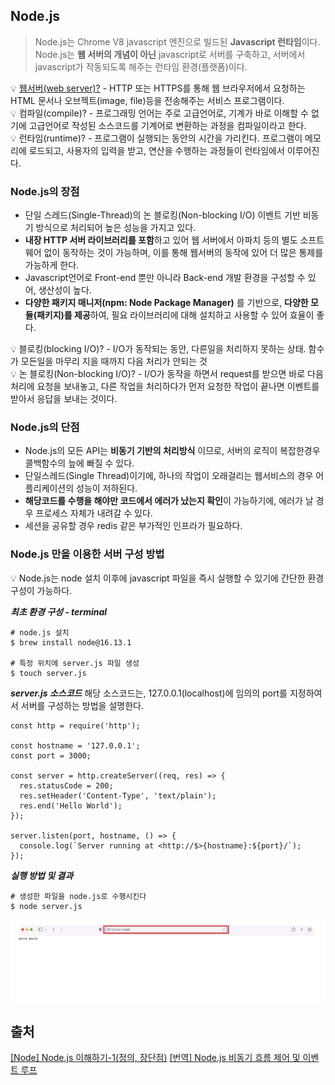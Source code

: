 ## Node.js

> Node.js는 Chrome V8 javascript 엔진으로 빌드된 **Javascript 런타임**이다. Node.js는 **웹 서버의 개념이 아닌** javascript로 서버를 구축하고, 서버에서 javascript가 작동되도록 해주는 런타임 환경(플랫폼)이다.

💡 [웹서버(web server)?](./Webpage_website_web_server.md) - HTTP 또는 HTTPS를 통해 웹 브라우저에서 요청하는 HTML 문서나 오브젝트(image, file)등을 전송해주는 서비스 프로그램이다.<br>
💡 컴파일(compile)? - 프로그래밍 언어는 주로 고급언어로, 기계가 바로 이해할 수 없기에 고급언어로 작성된 소스코드를 기계어로 변환하는 과정을 컴파일이라고 한다.<br>
💡 런타임(runtime)? - 프로그램이 실행되는 동안의 시간을 가리킨다. 프로그램이 메모리에 로드되고, 사용자의 입력을 받고, 연산을 수행하는 과정들이 런타임에서 이루어진다. <br>

### Node.js의 장점

- 단일 스레드(Single-Thread)의 논 블로킹(Non-blocking I/O) 이벤트 기반 비동기 방식으로 처리되어 높은 성능을 가지고 있다.
- **내장 HTTP 서버 라이브러리를 포함**하고 있어 웹 서버에서 아파치 등의 별도 소프트웨어 없이 동작하는 것이 가능하며, 이를 통해 웹서버의 동작에 있어 더 많은 통제를 가능하게 한다.
- Javascript언어로 Front-end 뿐만 아니라 Back-end 개발 환경을 구성할 수 있어, 생산성이 높다.
- **다양한 패키지 매니저(npm: Node Package Manager)** 를 기반으로, **다양한 모듈(패키지)를 제공**하여, 필요 라이브러리에 대해 설치하고 사용할 수 있어 효율이 좋다.

💡 블로킹(blocking I/O)? - I/O가 동작되는 동안, 다른일을 처리하지 못하는 상태. 함수가 모든일을 마무리 지을 때까지 다음 처리가 안되는 것<br>
💡 논 블로킹(Non-blocking I/O)? - I/O가 동작을 하면서 request를 받으면 바로 다음 처리에 요청을 보내놓고, 다른 작업을 처리하다가 먼저 요청한 작업이 끝나면 이벤트를 받아서 응답을 보내는 것이다.

### Node.js의 단점

- Node.js의 모든 API는 **비동기 기반의 처리방식** 이므로, 서버의 로직이 복잡한경우 콜백함수의 늪에 빠질 수 있다.
- 단일스레드(Single Thread)이기에, 하나의 작업이 오래걸리는 웹서비스의 경우 어플리케이션의 성능이 저하된다.
- **해당코드를 수행을 해야만 코드에서 에러가 났는지 확인**이 가능하기에, 에러가 날 경우 프로세스 자체가 내려갈 수 있다.
- 세션을 공유할 경우 redis 같은 부가적인 인프라가 필요하다.

### Node.js 만을 이용한 서버 구성 방법

💡 Node.js는 node 설치 이후에 javascript 파일을 즉시 실행할 수 있기에 간단한 환경구성이 가능하다.

**_최초 환경 구성 - terminal_**

```
# node.js 설치
$ brew install node@16.13.1

# 특정 위치에 server.js 파일 생성
$ touch server.js
```

**_server.js 소스코드_**
해당 소스코드는, 127.0.0.1(localhost)에 임의의 port를 지정하여서 서버를 구성하는 방법을 설명한다.

```
const http = require('http');

const hostname = '127.0.0.1';
const port = 3000;

const server = http.createServer((req, res) => {
  res.statusCode = 200;
  res.setHeader('Content-Type', 'text/plain');
  res.end('Hello World');
});

server.listen(port, hostname, () => {
  console.log(`Server running at <http://$>{hostname}:${port}/`);
});
```

**_실행 방법 및 결과_**

```
# 생성한 파일을 node.js로 수행시킨다
$ node server.js
```

![nodejs_server](./nodejs_server.png)

## 출처

[[Node] Node.js 이해하기-1(정의, 장단점)](https://adjh54.tistory.com/44#)
[[번역] Node.js 비동기 흐름 제어 및 이벤트 루프](https://velog.io/@surim014/nodejs-asynchronous-flow-control-and-event-loop)
